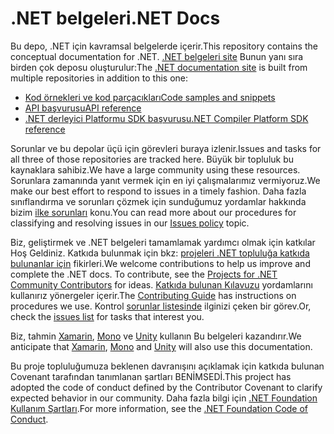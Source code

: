# <a name="net-docs"></a><span data-ttu-id="9ec11-101">.NET belgeleri</span><span class="sxs-lookup"><span data-stu-id="9ec11-101">.NET Docs</span></span>

<span data-ttu-id="9ec11-102">Bu depo, .NET için kavramsal belgelerde içerir.</span><span class="sxs-lookup"><span data-stu-id="9ec11-102">This repository contains the conceptual documentation for .NET.</span></span> <span data-ttu-id="9ec11-103">[.NET belgeleri site](https://docs.microsoft.com/dotnet) Bunun yanı sıra birden çok deposu oluşturulur:</span><span class="sxs-lookup"><span data-stu-id="9ec11-103">The [.NET documentation site](https://docs.microsoft.com/dotnet) is built from multiple repositories in addition to this one:</span></span>

- [<span data-ttu-id="9ec11-104">Kod örnekleri ve kod parçacıkları</span><span class="sxs-lookup"><span data-stu-id="9ec11-104">Code samples and snippets</span></span>](https://github.com/dotnet/samples)
- [<span data-ttu-id="9ec11-105">API başvurusu</span><span class="sxs-lookup"><span data-stu-id="9ec11-105">API reference</span></span>](https://github.com/dotnet/dotnet-api-docs)
- [<span data-ttu-id="9ec11-106">.NET derleyici Platformu SDK başvurusu</span><span class="sxs-lookup"><span data-stu-id="9ec11-106">.NET Compiler Platform SDK reference</span></span>](https://github.com/dotnet/roslyn-api-docs)

<span data-ttu-id="9ec11-107">Sorunlar ve bu depolar üçü için görevleri buraya izlenir.</span><span class="sxs-lookup"><span data-stu-id="9ec11-107">Issues and tasks for all three of those repositories are tracked here.</span></span> <span data-ttu-id="9ec11-108">Büyük bir topluluk bu kaynaklara sahibiz.</span><span class="sxs-lookup"><span data-stu-id="9ec11-108">We have a large community using these resources.</span></span> <span data-ttu-id="9ec11-109">Sorunlara zamanında yanıt vermek için en iyi çalışmalarımız vermiyoruz.</span><span class="sxs-lookup"><span data-stu-id="9ec11-109">We make our best effort to respond to issues in a timely fashion.</span></span> <span data-ttu-id="9ec11-110">Daha fazla sınıflandırma ve sorunları çözmek için sunduğumuz yordamlar hakkında bizim [ilke sorunları](issues-policy.md) konu.</span><span class="sxs-lookup"><span data-stu-id="9ec11-110">You can read more about our procedures for classifying and resolving issues in our [Issues policy](issues-policy.md) topic.</span></span>

<span data-ttu-id="9ec11-111">Biz, geliştirmek ve .NET belgeleri tamamlamak yardımcı olmak için katkılar Hoş Geldiniz. Katkıda bulunmak için bkz: [projeleri .NET topluluğa katkıda bulunanlar için](https://github.com/dotnet/docs/projects/35) fikirleri.</span><span class="sxs-lookup"><span data-stu-id="9ec11-111">We welcome contributions to help us improve and complete the .NET docs. To contribute, see the [Projects for .NET Community Contributors](https://github.com/dotnet/docs/projects/35) for ideas.</span></span> <span data-ttu-id="9ec11-112">[Katkıda bulunan Kılavuzu](https://github.com/dotnet/docs/blob/master/CONTRIBUTING.md) yordamlarını kullanırız yönergeler içerir.</span><span class="sxs-lookup"><span data-stu-id="9ec11-112">The [Contributing Guide](https://github.com/dotnet/docs/blob/master/CONTRIBUTING.md) has instructions on procedures we use.</span></span> <span data-ttu-id="9ec11-113">Kontrol [sorunlar listesinde](https://github.com/dotnet/docs/issues) ilginizi çeken bir görev.</span><span class="sxs-lookup"><span data-stu-id="9ec11-113">Or, check the [issues list](https://github.com/dotnet/docs/issues) for tasks that interest you.</span></span>

<span data-ttu-id="9ec11-114">Biz, tahmin [Xamarin](https://docs.microsoft.com/xamarin), [Mono](http://docs.go-mono.com/?link=root%3a%2fclasslib) ve [Unity](http://docs.unity3d.com/Manual/index.html) kullanın Bu belgeleri kazandırır.</span><span class="sxs-lookup"><span data-stu-id="9ec11-114">We anticipate that [Xamarin](https://docs.microsoft.com/xamarin), [Mono](http://docs.go-mono.com/?link=root%3a%2fclasslib) and [Unity](http://docs.unity3d.com/Manual/index.html) will also use this documentation.</span></span>

<span data-ttu-id="9ec11-115">Bu proje topluluğumuza beklenen davranışını açıklamak için katkıda bulunan Covenant tarafından tanımlanan şartları BENİMSEDİ.</span><span class="sxs-lookup"><span data-stu-id="9ec11-115">This project has adopted the code of conduct defined by the Contributor Covenant to clarify expected behavior in our community.</span></span>
<span data-ttu-id="9ec11-116">Daha fazla bilgi için [.NET Foundation Kullanım Şartları](https://dotnetfoundation.org/code-of-conduct).</span><span class="sxs-lookup"><span data-stu-id="9ec11-116">For more information, see the [.NET Foundation Code of Conduct](https://dotnetfoundation.org/code-of-conduct).</span></span>
